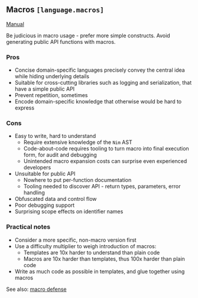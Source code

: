 ## Macros `[language.macros]`

[Manual](https://nim-lang.org/docs/manual.html#macros)

Be judicious in macro usage - prefer more simple constructs.
Avoid generating public API functions with macros.

### Pros

* Concise domain-specific languages precisely convey the central idea while hiding underlying details
* Suitable for cross-cutting libraries such as logging and serialization, that have a simple public API
* Prevent repetition, sometimes
* Encode domain-specific knowledge that otherwise would be hard to express

### Cons

* Easy to write, hard to understand
  * Require extensive knowledge of the `Nim` AST
  * Code-about-code requires tooling to turn macro into final execution form, for audit and debugging
  * Unintended macro expansion costs can surprise even experienced developers
* Unsuitable for public API
  * Nowhere to put per-function documentation
  * Tooling needed to discover API - return types, parameters, error handling
* Obfuscated data and control flow
* Poor debugging support
* Surprising scope effects on identifier names

### Practical notes

* Consider a more specific, non-macro version first
* Use a difficulty multiplier to weigh introduction of macros:
  * Templates are 10x harder to understand than plain code
  * Macros are 10x harder than templates, thus 100x harder than plain code
* Write as much code as possible in templates, and glue together using macros

See also: [macro defense](https://github.com/status-im/nimbus-eth2/wiki/The-macro-skeptics-guide-to-the-p2pProtocol-macro)


